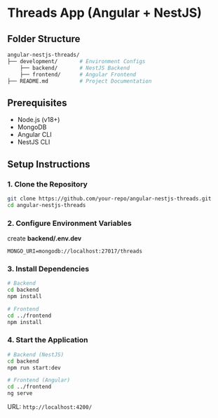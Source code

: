 # Threads App (Angular + NestJS)

## Folder Structure

```bash
angular-nestjs-threads/
├── development/       # Environment Configs
    ├── backend/       # NestJS Backend
    ├── frontend/      # Angular Frontend
├── README.md          # Project Documentation
```

## Prerequisites

- Node.js (v18+)
- MongoDB
- Angular CLI
- NestJS CLI

## Setup Instructions

### 1. Clone the Repository

```sh
git clone https://github.com/your-repo/angular-nestjs-threads.git
cd angular-nestjs-threads
```

### 2. Configure Environment Variables

create **backend/.env.dev**

```env
MONGO_URI=mongodb://localhost:27017/threads
```

### 3. Install Dependencies

```sh
# Backend
cd backend
npm install

# Frontend
cd ../frontend
npm install
```

### 4. Start the Application

```sh
# Backend (NestJS)
cd backend
npm run start:dev

# Frontend (Angular)
cd ../frontend
ng serve
```

URL: `http://localhost:4200/`
